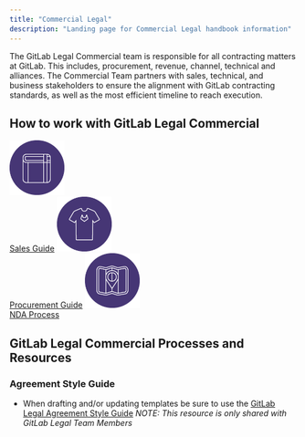 ```yaml
---
title: "Commercial Legal"
description: "Landing page for Commercial Legal handbook information"
---
```


The GitLab Legal Commercial team is responsible for all contracting matters at GitLab. This includes, procurement, revenue, channel, technical and alliances. The Commercial Team partners with sales, technical, and business stakeholders to ensure the alignment with GitLab contracting standards, as well as the most efficient timeline to reach execution.

## How to work with GitLab Legal Commercial

<a href="/handbook/legal/customer-negotiations"  class="btn btn-secondary btn-lrg my-4 px-5">
<img src="blog.png" alt="GitLab Marketing - Demand Generation - Icon" class="my-4" height="96" width="96"><br>
Sales Guide</a>
<a href="/handbook/legal/procurement-guide-collaborating-with-gitlab-legal" class="btn btn-secondary btn-lrg  mx-1 my-4 px-5">
<img src="swag_shop.png" alt="GitLab Marketing - Design - Icon"  class="my-4" height="96" width="96"><br>
Procurement Guide</a>
<a href="/handbook/legal/nda" class="btn btn-secondary btn-lrg my-4 px-5">
<img src="location.png" alt="GitLab Marketing - Developer Relations - Icon"  class="my-4" height="96" width="96"><br>
NDA Process</a>

## GitLab Legal Commercial Processes and Resources

### Agreement Style Guide

- When drafting and/or updating templates be sure to use the [GitLab Legal Agreement Style Guide](https://docs.google.com/document/d/1Gl3QYLL-A4SiAIfPZ8SI6bKnE1UpUek4MHDSOt1YIrM/edit#) *NOTE: This resource is only shared with GitLab Legal Team Members*

